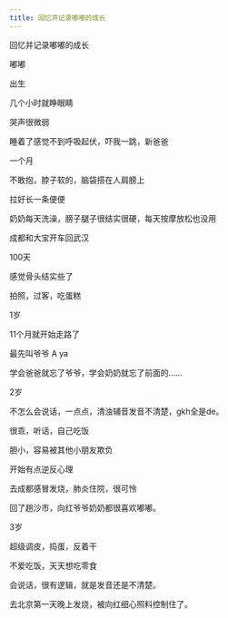 ```yaml
---
title: 回忆并记录嘟嘟的成长
---
```

回忆并记录嘟嘟的成长

嘟嘟

出生

几个小时就睁眼睛

哭声很微弱

睡着了感觉不到呼吸起伏，吓我一跳，新爸爸

一个月

不敢抱，脖子软的，脑袋搭在人肩膀上

拉好长一条便便

奶奶每天洗澡，膀子腿子很结实很硬，每天按摩放松也没用

成都和大宝开车回武汉

100天

感觉骨头结实些了

拍照，过客，吃蛋糕

1岁

11个月就开始走路了

最先叫爷爷 A ya

学会爸爸就忘了爷爷，学会奶奶就忘了前面的……

2岁

不怎么会说话，一点点，清浊辅音发音不清楚，gkh全是de。

很乖，听话，自己吃饭

胆小，容易被其他小朋友欺负

开始有点逆反心理

去成都感冒发烧，肺炎住院，很可怜

回了趟沙市，向红爷爷奶奶都很喜欢嘟嘟。

3岁

超级调皮，捣蛋，反着干

不爱吃饭，天天想吃零食

会说话，很有逻辑，就是发音还是不清楚。

去北京第一天晚上发烧，被向红细心照料控制住了。
